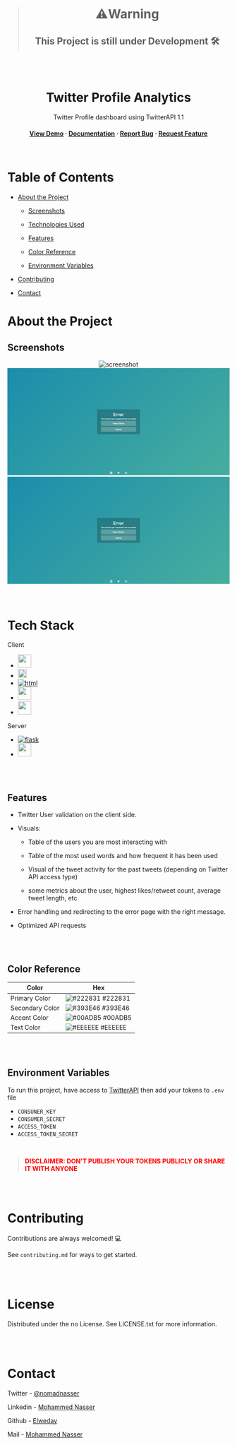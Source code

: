 <br>
<div align="center">

> # ⚠️Warning
> ##  This Project is still under Development  🛠️
</div>
<br><br>
<div align="center">
  <h1>Twitter Profile Analytics</h1>
  <p>
   Twitter Profile dashboard using TwitterAPI 1.1
  </p>
<h4>
    <a href="https://github.com/">View Demo</a>
  <span> · </span>
    <a href="https://github.com/">Documentation</a>
  <span> · </span>
    <a href="https://github.com/">Report Bug</a>
  <span> · </span>
    <a href="https://github.com/">Request Feature</a>
  </h4>
</div>

<br>

<!-- Table of Contents -->
# Table of Contents

- [About the Project](#about-the-project)

  * [Screenshots](#screenshots)
  * [Technologies Used](#tech-stack)
  * [Features](#features)

  * [Color Reference](#color-reference)
  * [Environment Variables](#environment-variables)

- [Contributing](#contributing)
- [Contact](#contact)
  

<!-- About the Project -->
# About the Project


<!-- Screenshots -->
## Screenshots

<div align="center"> 
  <img src="snaps/gif1.gif" alt="screenshot" />
  <img src="snaps/snap1.JPG" alt="screenshot" />
  
  <img src="snaps/snap1.JPG" alt="screenshot" />
</div>

<br>
<br>


<!-- TechStack -->
# Tech Stack

 Client
  <ul>
  <li><a href="https://www.javascript.com/"><img  width =30 height = 30 src="https://upload.wikimedia.org/wikipedia/commons/thumb/9/99/Unofficial_JavaScript_logo_2.svg/480px-Unofficial_JavaScript_logo_2.svg.png" /></a> </li>

  <li><a href="https://jinja.palletsprojects.com/en/3.1.x/"><img  width =20 height = 20 src="https://quintagroup.com/cms/python/images/jinja2.png/@@images/919c2c3d-5b4e-4650-943a-b0df263f851b.png" /></a> </li>

  

  <li><a href="https://html.spec.whatwg.org/"><img alt="html" width =30 height = 30 src="https://upload.wikimedia.org/wikipedia/commons/thumb/6/61/HTML5_logo_and_wordmark.svg/2048px-HTML5_logo_and_wordmark.svg.png" /></a> </li>
    

  <li><a href="https://developer.mozilla.org/en-US/docs/Web/CSS"><img  width =30 height = 30 src="https://upload.wikimedia.org/wikipedia/commons/thumb/6/62/CSS3_logo.svg/800px-CSS3_logo.svg.png" /></a> </li>
    


  <li><a href="https://getbootstrap.com/"><img  width =30 height = 30 src="https://upload.wikimedia.org/wikipedia/commons/thumb/b/b2/Bootstrap_logo.svg/1280px-Bootstrap_logo.svg.png" /></a> </li>

  </ul>

Server
  <ul>
   <li><a href="https://flask.palletsprojects.com/en/2.2.x/"><img alt="flask" width =30 height = 30 src="https://miro.medium.com/max/800/1*Q5EUk28Xc3iCDoMSkrd1_w.png" /></li>


   <li><a href="https://www.tweepy.org/"><img  width =30 height = 30 src="https://user-images.githubusercontent.com/61589143/97068916-041bc900-15f6-11eb-94ce-fbeef5d50f02.png" /></a> </li>
</a> 
  </ul>


<br><br>

<!-- Features -->
## Features

- Twitter User validation on the client side.
  
- Visuals:
  * Table of the users you are most interacting with
  
  * Table of the most used words and how frequent it has been used
  
  * Visual of the tweet activity for the past tweets (depending on Twitter API access type)
  
  * some metrics about the user, highest likes/retweet count, average tweet length, etc
   

  
- Error handling and redirecting to the error page with the right message.

- Optimized API requests


<br>
<br>

<!-- Color Reference -->
## Color Reference

| Color             | Hex                                                                |
| ----------------- | ------------------------------------------------------------------ |
| Primary Color | ![#222831](https://via.placeholder.com/10/222831?text=+) #222831 |
| Secondary Color | ![#393E46](https://via.placeholder.com/10/393E46?text=+) #393E46 |
| Accent Color | ![#00ADB5](https://via.placeholder.com/10/00ADB5?text=+) #00ADB5 |
| Text Color | ![#EEEEEE](https://via.placeholder.com/10/EEEEEE?text=+) #EEEEEE |

<br>
<br>

<!-- Env Variables -->
## Environment Variables

To run this project, have access to [TwitterAPI](https://developer.twitter.com/en) then add your tokens to `.env` file


- `CONSUNER_KEY`
- `CONSUMER_SECRET`
- `ACCESS_TOKEN`
- `ACCESS_TOKEN_SECRET`

<br>

 > <STRONG style ="color:red">DISCLAIMER: DON'T PUBLISH YOUR TOKENS PUBLICLY OR SHARE IT WITH ANYONE </STRONG>


<br>
<br>


<!-- Contributing -->
# Contributing

Contributions are always welcomed! 💻

See `contributing.md` for ways to get started.

<br>
<br>


<!-- License -->
# License

Distributed under the no License. See LICENSE.txt for more information.


<br>
<br>


<!-- Contact -->
# Contact

Twitter - [@nomadnasser](https://twitter.com/nomadnasser)

Linkedin - [Mohammed Nasser](https://https://www.linkedin.com/in/mohamed-nasser-38b045234/)

Github - [Elweday](https://github.com/elweday)

Mail - [Mohammed Nasser](Mohammednh2864@gmail.com)


<br>
<br>

